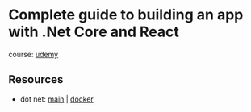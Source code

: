 # Complete guide to building an app with .Net Core and React
course: [udemy](https://www.udemy.com/course/complete-guide-to-building-an-app-with-net-core-and-react/)

## Resources
* dot net: [main](https://dotnet.microsoft.com/) | [docker](https://hub.docker.com/_/microsoft-dotnet)
